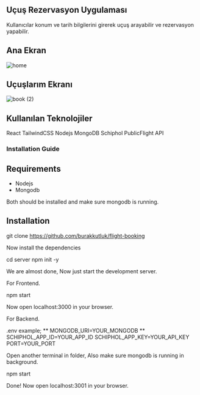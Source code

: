 ## Uçuş Rezervasyon Uygulaması 
Kullanıcılar konum ve tarih bilgilerini girerek uçuş arayabilir ve rezervasyon yapabilir.

## Ana Ekran
![home](https://github.com/user-attachments/assets/14f143ea-4f1d-4ec7-a2a4-08659317ef39)

## Uçuşlarım Ekranı
![book (2)](https://github.com/user-attachments/assets/e43b7fe9-c281-462d-969f-ee0796b19123)

## Kullanılan Teknolojiler
React TailwindCSS Nodejs MongoDB Schiphol PublicFlight API

### Installation Guide

## Requirements
* Nodejs
* Mongodb 

Both should be installed and make sure mongodb is running.

## Installation

git clone https://github.com/burakkutluk/flight-booking

Now install the dependencies

cd server
npm init -y

We are almost done, Now just start the development server.

For Frontend.

npm start

Now open localhost:3000 in your browser.

For Backend.

.env example;
** MONGODB_URI=YOUR_MONGODB **
SCHIPHOL_APP_ID=YOUR_APP_ID
SCHIPHOL_APP_KEY=YOUR_API_KEY
PORT=YOUR_PORT

Open another terminal in folder, Also make sure mongodb is running in background.

npm start

Done! Now open localhost:3001 in your browser.
